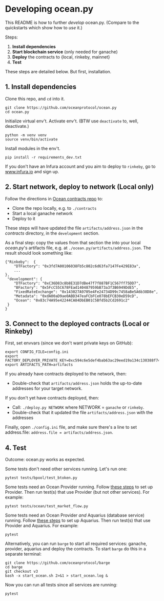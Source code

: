 # Developing ocean.py

This README is how to further *develop* ocean.py. (Compare to the quickstarts which show how to *use* it.)

Steps:
1. **Install dependencies**
1. **Start blockchain service** (only needed for ganache)
1. **Deploy** the contracts to {local, rinkeby, mainnet}
1. **Test** 

These steps are detailed below. But first, installation. 

## 1. Install dependencies 

Clone this repo, and `cd` into it.
```console
git clone https://github.com/oceanprotocol/ocean.py
cd ocean.py
```

Initialize virtual env't. Activate env't. (BTW use `deactivate` to, well, deactivate.)
```console
python -m venv venv
source venv/bin/activate 
```

Install modules in the env't.
```
pip install -r requirements_dev.txt 
```

If you don't have an Infura account and you aim to deploy to `rinkeby`, go to www.infura.io and sign up.

## 2. Start network, deploy to network (Local only) 

Follow the directions in [Ocean contracts repo](https://github.com/oceanprotocol/contracts) to:
* Clone the repo locally, e.g. to `./contracts`
* Start a local ganache network
* Deploy to it

These steps will have updated the file `artifacts/address.json` in the _contracts_ directory, in the `development` section. 

As a final step: copy the values from that section the into your local _ocean.py_'s artifacts file, e.g. at `./ocean.py/artifacts/address.json`. The result should look something like:
```
{"Rinkeby":  {
    "DTFactory": "0x3fd7A00106038Fb5c802c6d63fa7147Fe429E83a",
    ...
},
 "development": {
    "DTFactory": "0xC36D83c8b8E31D7dBe47f7f887BF1C567ff75DD7",
    "BFactory": "0x5FcC55C678FEad140487959bB73a3f3B6949DdE5",
    "FixedRateExchange": "0x143027A9705e4Fe24734D99c7458aBe5A6b38D8e",
    "Metadata": "0xdA00aD9ae0ABD347eaFCbFCe078bEFCB30eD59cD",
    "Ocean": "0x83c74A95e42244CA84DbEB01C5Bfd5b2Cd2691c2"
 }
}
```

## 3. Connect to the deployed contracts (Local or Rinkeby)

First, set envvars (since we don't want private keys on GitHub):
```console
export CONFIG_FILE=config.ini
export FACTORY_DEPLOYER_PRIVATE_KEY=0xc594c6e5def4bab63ac29eed19a134c130388f74f019bc74b8f4389df2837a58
export ARTIFACTS_PATH=artifacts
```

If you already have contracts deployed to the network, then:
- Double-check that `artifacts/address.json` holds the up-to-date addresses for your target network.

If you don't yet have contracts deployed, then:
- Call: `./deploy.py NETWORK` where NETWORK = `ganache` or `rinkeby`. 
- Double-check that it updated the file `artifacts/address.json` with the addresses

Finally, open `./config.ini` file, and make sure there's a line to set address.file: `address.file = artifacts/address.json`.

## 4. Test 
Outcome: ocean.py works as expected.

Some tests don't need other services running. Let's run one:
```console
pytest tests/bpool/test_btoken.py
```

Some tests need an Ocean Provider running. Follow 
[these steps](https://github.com/oceanprotocol/provider-py/blob/master/README.md) 
to set up Provider. Then run test(s) that use Provider (but not other services). 
For example:
```console
pytest tests/ocean/test_market_flow.py
```

Some tests need an Ocean Provider *and* Aquarius (database service) running. Follow 
[these steps](https://github.com/oceanprotocol/aquarius) to set up Aquarius. Then run 
test(s) that use Provider and Aquarius. For example:
```console
pytest 
```

Alternatively, you can run `barge` to start all required services: ganache, provider, 
aquarius and deploy the contracts. To start `barge` do this in a separate terminal:
```console
git clone https://github.com/oceanprotocol/barge
cd barge
git checkout v3
bash -x start_ocean.sh 2>&1 > start_ocean.log &

```

Now you can run all tests since all services are running:
```console
pytest
```
